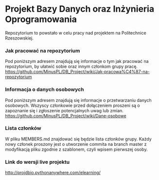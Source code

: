 # Projekt Bazy Danych oraz Inżynieria Oprogramowania
Repozytorium to powstało w celu pracy nad projektem na Politechnice Rzeszowskiej.

### Jak pracować na repozytorium
Pod poniższym adresem znajdują się informacje o tym jak pracować na repozytorium, by ułatwić sobie oraz innym członkom grupy pracę.
https://github.com/MinusPL/DB_Project/wiki/Jak-pracowa%C4%87-na-repozytorium

### Informacja o danych osobowych
Pod poniższym adresem znajdują się informacje o przetwarzaniu danych osobowych.
Wszyscy członkowie przed dołączeniem proszeni są o zapoznanie się i zgłoszenie potencjalnych uwag lub zmian.
https://github.com/MinusPL/DB_Project/wiki/Dane-osobowe

### Lista członków
W pliku MEMBERS.md znajdować się będzie lista członków grupy.
Każdy nowy członek proszony jest o utworzenie commita na branch master z modyfikacją pliku zgodnie z szablonem, czyli wpisem pierwszej osoby.

### Link do wersji live projektu
http://projdbio.pythonanywhere.com/elearning/
